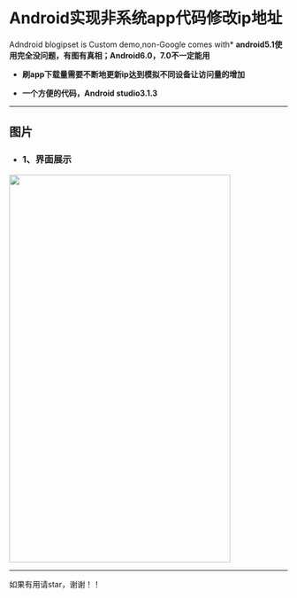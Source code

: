 # Android实现非系统app代码修改ip地址


Adndroid blogipset is Custom demo,non-Google comes with* **android5.1使用完全没问题，有图有真相；Android6.0，7.0不一定能用**

* **刷app下载量需要不断地更新ip达到模拟不同设备让访问量的增加**

* **一个方便的代码，Android studio3.1.3**



--------------------------------------------------------------------------------

## 图片
* ### 1、界面展示
<img src="https://github.com/lshAndroid/AppBlogIp/blob/master/screenshot/ipgif.gif" width="400px" height="700px"/>




--------------------------------------------------------------------------------

如果有用请star，谢谢！！
